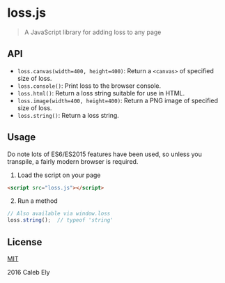 # loss.js #
> A JavaScript library for adding loss to any page

## API ##
* `loss.canvas(width=400, height=400)`: Return a `<canvas>` of specified size of loss.
* `loss.console()`: Print loss to the browser console.
* `loss.html()`: Return a loss string suitable for use in HTML.
* `loss.image(width=400, height=400)`: Return a PNG image of specified size of loss.
* `loss.string()`: Return a loss string.

## Usage ##
Do note lots of ES6/ES2015 features have been used, so unless you transpile,
a fairly modern browser is required.

1. Load the script on your page
```html
<script src="loss.js"></script>
```

2. Run a method
```js
// Also available via window.loss
loss.string();  // typeof 'string'
```

## License ##
[MIT](LICENSE)

2016 Caleb Ely
